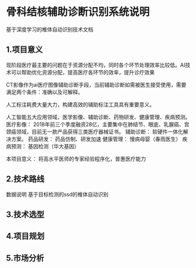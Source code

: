 # 骨科结核辅助诊断识别系统说明

基于深度学习的椎体自动识别技术文档
## 1.项目意义

现阶段医疗最主要的问题在于资源分配不均，同时各个环节处理效率比较低。AI技术可以帮助优化资源分配，提高医疗各环节的效率，提升诊疗效果

CT影像作为ai医疗图像辅助诊断手段，当前辅助诊断如需被医生接受使用，需要满足两个条件：准确以及可解释。

人工标注耗费大量大力，构建高效的辅助标注工具具有重要意义。

人工智能五大应用领域，医学影像、辅助诊断、药物研发、健康管理、疾病预测。
医疗影像：
2018年前三个季度融资28亿，主要集中在肺结节、眼底、乳腺癌、宫颈癌领域，目前无一款产品获得三类医疗器械证书。
辅助诊断：
软硬件一体化解决方案。
药品研发：
药品仿制、研发加速
健康管理：
慢病母婴（春雨医生）
疾病预测：
基因检测（华大基因）


本项目意义：
将高水平医师的专家经验程序化，普惠医疗能力

## 2.技术路线
数据说明
基于目标检测的ssd的椎体自动识别



## 3.技术选型

## 4.项目规划

## 5.市场分析